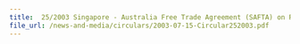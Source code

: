 ```yaml
---
title:  25/2003 Singapore - Australia Free Trade Agreement (SAFTA) on Rules of Origin for exports to Australia
file_url: /news-and-media/circulars/2003-07-15-Circular252003.pdf
---
```

